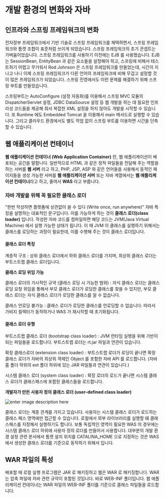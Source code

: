 # 개발 환경의 변화와 자바

## 인프라와 스프링 프레임워크의 변화

전자정부 프레임워크에서 기반 기술로 스프링 프레임워크를 채택하면서, 스프링 프레임워크와 톰캣 조합이 표준처럼 쓰이게 되었습니다. 
스프링 프레임워크의 초기 콘셉트는 가벼움이었습니다. 스프링 프레임워크를 사용하기 이전에는 EJB 를 사용했습니다. EJB 는 SessionBean, EntityBean 과 같은 요소들을 설정해야 하고, 스프링에 비해서 테스트하기 어렵고 무거워서 Rod Johnson 은 스프링 프레임워크를 만들었는데, 시간이 지나고 나니 이제 스프링 프레임워크가 다른 언어의 프레임워크에 비해 무겁고 설정할 것이 많은 프레임워크가 되었습니다. 스프링 진영에서도 이런 문제를 해결하기 위해 스프링 부트를 만들었습니다. 

스프링부트는 AutoConfigure (설정 자동화)를 이용해서 스프링 MVC 모듈의 DispatcherServlet 설정, JDBC DataSource 설정 등 웹 개발을 하는 데 필요한 인프라성 코드들을 제공해 줘서 복잡한 XML 설정을 하지 않아도 개발을 시작할 수 있습니다. 또 Runtime 에도 Embedded Tomcat 을 이용해서 main 메서드로 실행할 수 있습니다. 그리고 클라우드 환경에서도 별도 작업 없이 스프링 부트를 이용하면 시간을 단축할 수 있습니다.

## 웹 애플리케이션 컨테이너
**웹 애플리케이션 컨테이너 (Web Application Container)** 란, 웹 애플리케이션이 배포되는 공간을 말합니다. 일반적으로 HTML 과 같은 정적 파일들을 전달해 주는 역할을 하는 서버를 **웹 서버** 라고 하고, PHP, JSP, ASP 와 같은 언어들을 사용해서 동적인 페이지들을 생성 가능한 서버를 **웹 애플리케이션 서버** 또는 자바 계열에서는 **웹 애플리케이션 컨테이너**라고 하고, 줄여서 **WAS** 라고 부릅니다. 

### 자바 개발을 위해 꼭 필요한 클래스 로더
"한번 작성하면 플랫폼에 상관없이 쓸 수 있다 (Write once, run anywhere)" 자바 특징을 설명하는 대표적인 문구입니다. 이를 가능하게 하는 것이 **클래스 로더(class loader)** 입니다. 작성한 자바 코드를 컴파일하면 해당 코드는 JVM(Java Virtual Machine) 에서 실행 가능한 상태가 됩니다. 이 때 JVM 이 클래스를 실행하기 위해서는 클래스를 로딩하는 과정이 필요한데, 이를 수행해 주는 것이 클래스 로더입니다.

#### 클래스 로더 특징
계층적 구조
: 상위 클래스 로더에서 하위 클래스 로더를 가지며, 최상위 클래스 로더는 부트스트랩 클래스 로더입니다. 

**클래스 로딩 위임 가능**

클래스 로더의 가시적인 규약 (클래스 로딩 시 가능한 범위)
: 자식 클래스 로더는 클래스 로딩 요청 위임을 통해서 부모 클래스 로더가 로딩한 클래스를 찾을 수 있지만, 부모 클래스 로더는 자식 클래스 로더가 로딩한 클래스를 알 수 없습니다.

클래스 언로딩 불가능
: 클래스 로더가 로딩한 클래스를 언로딩할 수 없습니다. 따라서 가비지 컬렉터가 동작하거나 WAS 가 재시작할 때 초기화됩니다.

#### 클래스 로더 유형
부트스트랩 클래스 로더 (bootstrap class loader)
: JVM 런타임 실행을 위해 기반이 되는 파일들을 로드합니다. 부트스트랩 로더는 rt.jar 파일과 연관이 있습니다. 

확장 클래스로더 (extension class loader)
: 부트스트랩 로더가 로딩이 끝나면 확장 클래스 로더가 자바의 최상위 객체인 Object 를 포함한 자바 API 를 로드합니다. (자바 홈 폴더 하위의 ext 폴더 하위에 있는 JAR 파일들과 연관이 있습니다.) 

시스템 클래스 로더 (system class loader)
: 확장 로더의 로드가 끝나면 시스템 클래스 로더가 클래스패스에 포함된 클래스들을 로드합니다.

**개발자가 만든 사용자 정의 클래스 로더 (user-defined class loader)**

![enter image description here](https://lh3.googleusercontent.com/proxy/FdFhYcYfCYwkSQ7Diti23WySpBlETz4Rmf9DgSCTKrEd2cO4qxgRy4vkPusN9jKt2nuw0F9WoJ9cUoX1gpmx5ssN0ZJ86_lFdhe-pmnohoPsU7rCLjV5HV49fkDKCJvY8zA)

클래스 로더는 계층 관계를 가지고 있습니다. 사용자는 시스템 클래스 로더가 로드하는 클래스 패스 영역에만 접근할 수 있습니다. 로컬에서 외부 라이브러리를 실행할 떄 클래스패스를 지정해서 실행하기도 합니다. 보통 독립적인 영역이 필요한 WAS 의 경우에는 시스템 클래스 로더 하위에 사용자 정의 로더를 만들어서 사용합니다. 대부분의 개발 환경 설정 관련 문서에서 톰캣 설치 위치를 CATALINA_HOME 으로 지정하는 것은 WAS 에서 생성한 클래스 로더를 기준으로 동작하기 위해서 입니다.

## WAR 파일의 특성
배포할 때 로컬 실행 프로그램은 JAR 로 패키징하고 웹은 WAR 로 패키징합니다. WAR 는 압축 파일에 자바 관련 규약이 포함된 것입니다. 바로 WEB-INF 폴더입니다. 웹 애플리케이션 컨테이너는 WAR 파일의 WEB-INF 폴더를 기준으로 클래스 파일들을 로드합니다.
<!--stackedit_data:
eyJoaXN0b3J5IjpbLTY4MTU5NDc5LC0yMDYzMDA5NjI4LC0xMD
c3MzgwMDUxLC0zMzc5NTE4NzIsMTkyMDc1NjU2Nl19
-->